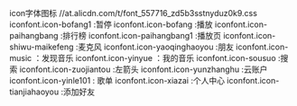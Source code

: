 icon字体图标 //at.alicdn.com/t/font_557716_zd5b3sstnyduz0k9.css
iconfont.icon-bofang1 :暂停
iconfont.icon-bofang :播放
iconfont.icon-paihangbang :排行榜
iconfont.icon-paihangbang1 :播放页
iconfont.icon-shiwu-maikefeng :麦克风
iconfont.icon-yaoqinghaoyou :朋友
iconfont.icon-music ：发现音乐
iconfont.icon-yinyue ：我的音乐
iconfont.icon-sousuo :搜索
iconfont.icon-zuojiantou :左箭头
iconfont.icon-yunzhanghu :云账户
iconfont.icon-yinle101 : 歌单
iconfont.icon-xiazai :个人中心
iconfont.icon-tianjiahaoyou :添加好友


